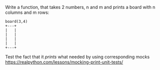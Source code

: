 Write a function, that takes 2 numbers, n and m and prints a board with n columns and m rows:

```
board(3,4)
+---+
|   |
|   |
|   |
|   |
+---+
```

Test the fact that it _prints_ what needed by using corresponding mocks 
https://realpython.com/lessons/mocking-print-unit-tests/